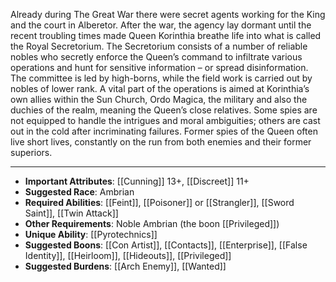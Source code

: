 Already during The Great War there were secret agents working for the King and the court in Alberetor. After the war, the agency lay dormant until the recent troubling times made Queen Korinthia breathe life into what is called the Royal Secretorium.
The Secretorium consists of a number of reliable nobles who secretly enforce the Queen’s command to infiltrate various operations and hunt for sensitive information – or spread disinformation. The committee is led by high-borns, while the field work is carried out by nobles of lower rank. A vital part of the operations is aimed at Korinthia’s own allies within the Sun Church, Ordo Magica, the military and also the duchies of the realm, meaning the Queen’s close relatives. Some spies are not equipped to handle the intrigues and moral ambiguities; others are cast out in the cold after incriminating failures. Former spies of the Queen often live short lives, constantly on the run from both enemies and their former superiors.

---
- **Important Attributes**: [[Cunning]] 13+, [[Discreet]] 11+
- **Suggested Race**: Ambrian
- **Required Abilities**: [[Feint]], [[Poisoner]] or [[Strangler]], [[Sword Saint]], [[Twin Attack]]
- **Other Requirements**: Noble Ambrian (the boon [[Privileged]])
- **Unique Ability**: [[Pyrotechnics]]
- **Suggested Boons**: [[Con Artist]], [[Contacts]], [[Enterprise]], [[False Identity]], [[Heirloom]], [[Hideouts]], [[Privileged]]
- **Suggested Burdens**: [[Arch Enemy]], [[Wanted]]